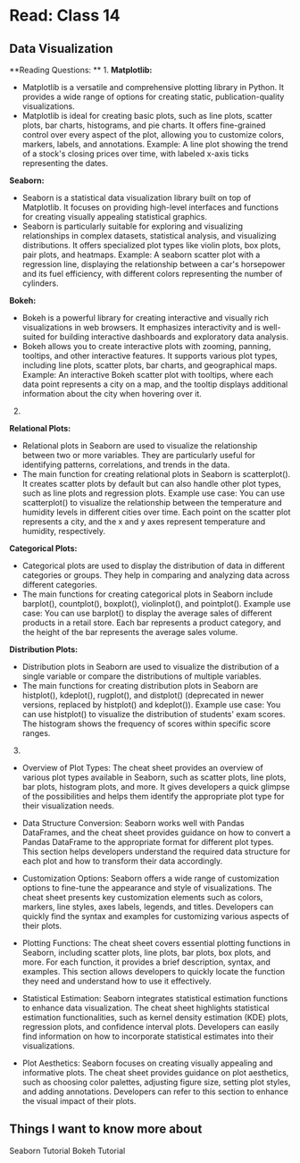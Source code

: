 # Read: Class 14
## Data Visualization

**Reading Questions: **
1. 
**Matplotlib:**

* Matplotlib is a versatile and comprehensive plotting library in Python. It provides a wide range of options for creating static, publication-quality visualizations.
* Matplotlib is ideal for creating basic plots, such as line plots, scatter plots, bar charts, histograms, and pie charts. It offers fine-grained control over every aspect of the plot, allowing you to customize colors, markers, labels, and annotations.
Example: A line plot showing the trend of a stock's closing prices over time, with labeled x-axis ticks representing the dates.

 **Seaborn:**

* Seaborn is a statistical data visualization library built on top of Matplotlib. It focuses on providing high-level interfaces and functions for creating visually appealing statistical graphics.
* Seaborn is particularly suitable for exploring and visualizing relationships in complex datasets, statistical analysis, and visualizing distributions. It offers specialized plot types like violin plots, box plots, pair plots, and heatmaps.
Example: A seaborn scatter plot with a regression line, displaying the relationship between a car's horsepower and its fuel efficiency, with different colors representing the number of cylinders.

 **Bokeh:**

* Bokeh is a powerful library for creating interactive and visually rich visualizations in web browsers. It emphasizes interactivity and is well-suited for building interactive dashboards and exploratory data analysis.
* Bokeh allows you to create interactive plots with zooming, panning, tooltips, and other interactive features. It supports various plot types, including line plots, scatter plots, bar charts, and geographical maps.
Example: An interactive Bokeh scatter plot with tooltips, where each data point represents a city on a map, and the tooltip displays additional information about the city when hovering over it.

2. 
**Relational Plots:**

* Relational plots in Seaborn are used to visualize the relationship between two or more variables. They are particularly useful for identifying patterns, correlations, and trends in the data.
* The main function for creating relational plots in Seaborn is scatterplot(). It creates scatter plots by default but can also handle other plot types, such as line plots and regression plots.
Example use case: You can use scatterplot() to visualize the relationship between the temperature and humidity levels in different cities over time. Each point on the scatter plot represents a city, and the x and y axes represent temperature and humidity, respectively.

**Categorical Plots:**

* Categorical plots are used to display the distribution of data in different categories or groups. They help in comparing and analyzing data across different categories.
* The main functions for creating categorical plots in Seaborn include barplot(), countplot(), boxplot(), violinplot(), and pointplot().
Example use case: You can use barplot() to display the average sales of different products in a retail store. Each bar represents a product category, and the height of the bar represents the average sales volume.

**Distribution Plots:**

* Distribution plots in Seaborn are used to visualize the distribution of a single variable or compare the distributions of multiple variables.
* The main functions for creating distribution plots in Seaborn are histplot(), kdeplot(), rugplot(), and distplot() (deprecated in newer versions, replaced by histplot() and kdeplot()).
Example use case: You can use histplot() to visualize the distribution of students' exam scores. The histogram shows the frequency of scores within specific score ranges.

3. 
* Overview of Plot Types: The cheat sheet provides an overview of various plot types available in Seaborn, such as scatter plots, line plots, bar plots, histogram plots, and more. It gives developers a quick glimpse of the possibilities and helps them identify the appropriate plot type for their visualization needs.

* Data Structure Conversion: Seaborn works well with Pandas DataFrames, and the cheat sheet provides guidance on how to convert a Pandas DataFrame to the appropriate format for different plot types. This section helps developers understand the required data structure for each plot and how to transform their data accordingly.

* Customization Options: Seaborn offers a wide range of customization options to fine-tune the appearance and style of visualizations. The cheat sheet presents key customization elements such as colors, markers, line styles, axes labels, legends, and titles. Developers can quickly find the syntax and examples for customizing various aspects of their plots.

* Plotting Functions: The cheat sheet covers essential plotting functions in Seaborn, including scatter plots, line plots, bar plots, box plots, and more. For each function, it provides a brief description, syntax, and examples. This section allows developers to quickly locate the function they need and understand how to use it effectively.

* Statistical Estimation: Seaborn integrates statistical estimation functions to enhance data visualization. The cheat sheet highlights statistical estimation functionalities, such as kernel density estimation (KDE) plots, regression plots, and confidence interval plots. Developers can easily find information on how to incorporate statistical estimates into their visualizations.

* Plot Aesthetics: Seaborn focuses on creating visually appealing and informative plots. The cheat sheet provides guidance on plot aesthetics, such as choosing color palettes, adjusting figure size, setting plot styles, and adding annotations. Developers can refer to this section to enhance the visual impact of their plots.

## Things I want to know more about
Seaborn Tutorial
Bokeh Tutorial
